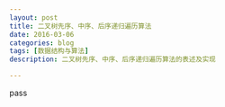 ```yaml
---
layout: post
title: 二叉树先序、中序、后序递归遍历算法
date: 2016-03-06
categories: blog
tags: [数据结构与算法]
description: 二叉树先序、中序、后序递归遍历算法的表述及实现

---
```


pass
